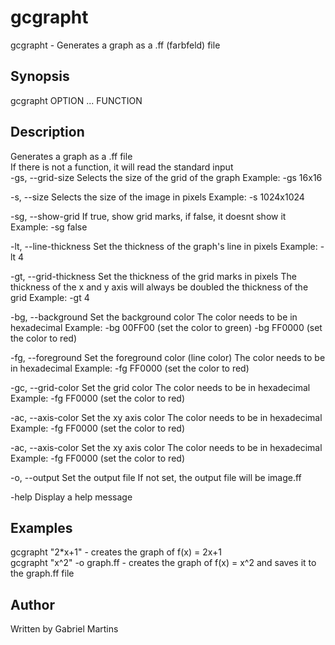 # gcgrapht
gcgrapht - Generates a graph as a .ff (farbfeld) file  

## Synopsis
gcgrapht OPTION ... FUNCTION  

## Description
Generates a graph as a .ff file  
If there is not a function, it will read the standard input  
-gs, --grid-size
Selects the size of the grid of the graph
Example: -gs 16x16

-s, --size
Selects the size of the image in pixels
Example: -s 1024x1024

-sg, --show-grid
If true, show grid marks, if false, it doesnt show it
Example: -sg false

-lt, --line-thickness
Set the thickness of the graph's line in pixels
Example: -lt 4

-gt, --grid-thickness
Set the thickness of the grid marks in pixels
The thickness of the x and y axis will always be doubled the 
thickness of the grid
Example: -gt 4

-bg, --background
Set the background color
The color needs to be in hexadecimal
Example: -bg 00FF00 (set the color to green)
-bg FF0000 (set the color to red)

-fg, --foreground
Set the foreground color (line color)
The color needs to be in hexadecimal
Example: -fg FF0000 (set the color to red)

-gc, --grid-color
Set the grid color
The color needs to be in hexadecimal
Example: -fg FF0000 (set the color to red)

-ac, --axis-color
Set the xy axis color
The color needs to be in hexadecimal
Example: -fg FF0000 (set the color to red)

-ac, --axis-color
Set the xy axis color
The color needs to be in hexadecimal
Example: -fg FF0000 (set the color to red)

-o, --output
Set the output file
If not set, the output file will be image.ff

-help
Display a help message 

## Examples
gcgrapht "2*x+1" - creates the graph of f(x) = 2x+1  
gcgrapht "x^2" -o graph.ff - creates the graph of f(x) = x^2 and saves it to the graph.ff file  
## Author
Written by Gabriel Martins  
